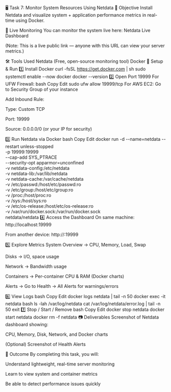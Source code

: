 🖥️ Task 7: Monitor System Resources Using Netdata
📌 Objective
Install Netdata and visualize system + application performance metrics in real-time using Docker.

🔗 Live Monitoring
You can monitor the system live here:
Netdata Live Dashboard

(Note: This is a live public link — anyone with this URL can view your server metrics.)

🛠️ Tools Used
Netdata (Free, open-source monitoring tool)
Docker
🚀 Setup & Run
1️⃣ Install Docker
curl -fsSL https://get.docker.com | sh
sudo systemctl enable --now docker
docker --version
2️⃣ Open Port 19999
For UFW Firewall:
bash
Copy
Edit
sudo ufw allow 19999/tcp
For AWS EC2:
Go to Security Group of your instance

Add Inbound Rule:

Type: Custom TCP

Port: 19999

Source: 0.0.0.0/0 (or your IP for security)

3️⃣ Run Netdata via Docker
bash
Copy
Edit
docker run -d --name=netdata --restart unless-stopped \
  -p 19999:19999 \
  --cap-add SYS_PTRACE \
  --security-opt apparmor=unconfined \
  -v netdata-config:/etc/netdata \
  -v netdata-lib:/var/lib/netdata \
  -v netdata-cache:/var/cache/netdata \
  -v /etc/passwd:/host/etc/passwd:ro \
  -v /etc/group:/host/etc/group:ro \
  -v /proc:/host/proc:ro \
  -v /sys:/host/sys:ro \
  -v /etc/os-release:/host/etc/os-release:ro \
  -v /var/run/docker.sock:/var/run/docker.sock \
  netdata/netdata
4️⃣ Access the Dashboard
On same machine: http://localhost:19999

From another device: http://<your-public-ip>:19999

5️⃣ Explore Metrics
System Overview → CPU, Memory, Load, Swap

Disks → I/O, space usage

Network → Bandwidth usage

Containers → Per-container CPU & RAM (Docker charts)

Alerts → Go to Health → All Alerts for warnings/errors

6️⃣ View Logs
bash
Copy
Edit
docker logs netdata | tail -n 50
docker exec -it netdata bash
ls -lah /var/log/netdata
cat /var/log/netdata/error.log | tail -n 50
exit
7️⃣ Stop / Start / Remove
bash
Copy
Edit
docker stop netdata
docker start netdata
docker rm -f netdata
📷 Deliverables
Screenshot of Netdata dashboard showing:

CPU, Memory, Disk, Network, and Docker charts

(Optional) Screenshot of Health Alerts

🎯 Outcome
By completing this task, you will:

Understand lightweight, real-time server monitoring

Learn to view system and container metrics

Be able to detect performance issues quickly
